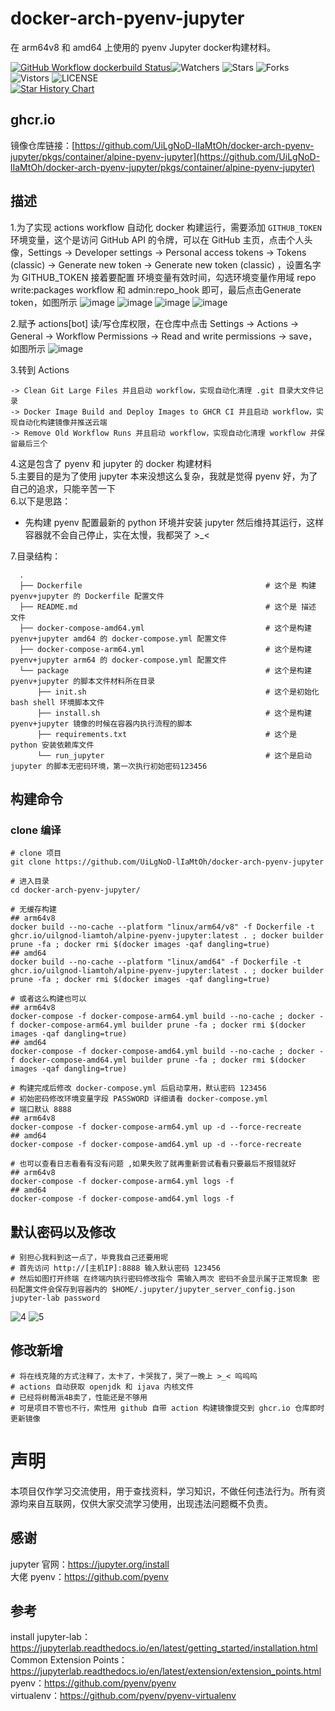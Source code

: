 # docker-arch-pyenv-jupyter

在 arm64v8 和 amd64 上使用的 pyenv Jupyter docker构建材料。

[![GitHub Workflow dockerbuild Status](https://github.com/UiLgNoD-lIaMtOh/docker-arch-pyenv-jupyter/actions/workflows/docker-image.yml/badge.svg)](https://github.com/UiLgNoD-lIaMtOh/docker-arch-pyenv-jupyter/actions/workflows/docker-image.yml)![Watchers](https://img.shields.io/github/watchers/UiLgNoD-lIaMtOh/docker-arch-pyenv-jupyter) ![Stars](https://img.shields.io/github/stars/UiLgNoD-lIaMtOh/docker-arch-pyenv-jupyter) ![Forks](https://img.shields.io/github/forks/UiLgNoD-lIaMtOh/docker-arch-pyenv-jupyter) ![Vistors](https://visitor-badge.laobi.icu/badge?page_id=UiLgNoD-lIaMtOh.docker-arch-pyenv-jupyter) ![LICENSE](https://img.shields.io/badge/license-CC%20BY--SA%204.0-green.svg)  
<a href="https://star-history.com/#UiLgNoD-lIaMtOh/docker-arch-pyenv-jupyter&Date">
  <picture>
    <source media="(prefers-color-scheme: dark)" srcset="https://api.star-history.com/svg?repos=UiLgNoD-lIaMtOh/docker-arch-pyenv-jupyter&type=Date&theme=dark" />
    <source media="(prefers-color-scheme: light)" srcset="https://api.star-history.com/svg?repos=UiLgNoD-lIaMtOh/docker-arch-pyenv-jupyter&type=Date" />
    <img alt="Star History Chart" src="https://api.star-history.com/svg?repos=UiLgNoD-lIaMtOh/docker-arch-pyenv-jupyter&type=Date" />
  </picture>
</a>

## ghcr.io  
镜像仓库链接：[https://github.com/UiLgNoD-lIaMtOh/docker-arch-pyenv-jupyter/pkgs/container/alpine-pyenv-jupyter](https://github.com/UiLgNoD-lIaMtOh/docker-arch-pyenv-jupyter/pkgs/container/alpine-pyenv-jupyter)  

## 描述
1.为了实现 actions workflow 自动化 docker 构建运行，需要添加 `GITHUB_TOKEN` 环境变量，这个是访问 GitHub API 的令牌，可以在 GitHub 主页，点击个人头像，Settings -> Developer settings -> Personal access tokens -> Tokens (classic) -> Generate new token -> Generate new token (classic) ，设置名字为 GITHUB_TOKEN 接着要配置 环境变量有效时间，勾选环境变量作用域 repo write:packages workflow 和 admin:repo_hook 即可，最后点击Generate token，如图所示
![image](https://github.com/user-attachments/assets/8f56f08d-ceee-49dd-98c9-7ba011cb54c5)
![image](https://github.com/user-attachments/assets/f42a92e9-f2e6-4424-8196-9802ace4ac5e)
![image](https://github.com/user-attachments/assets/e09dde46-c141-4782-a3c0-ead3939c4df2)
![image](https://github.com/user-attachments/assets/21d2a910-a436-4ae2-972b-6fd05364f29d)  

2.赋予 actions[bot] 读/写仓库权限，在仓库中点击 Settings -> Actions -> General -> Workflow Permissions -> Read and write permissions -> save，如图所示
![image](https://github.com/user-attachments/assets/2faa1a40-9891-4914-ace7-d5d23434b4bb)

3.转到 Actions  

    -> Clean Git Large Files 并且启动 workflow，实现自动化清理 .git 目录大文件记录  
    -> Docker Image Build and Deploy Images to GHCR CI 并且启动 workflow，实现自动化构建镜像并推送云端  
    -> Remove Old Workflow Runs 并且启动 workflow，实现自动化清理 workflow 并保留最后三个  
    
4.这是包含了 pyenv 和 jupyter 的 docker 构建材料  
5.主要目的是为了使用 jupyter 本来没想这么复杂，我就是觉得 pyenv 好，为了自己的追求，只能辛苦一下  
6.以下是思路：    
  * 先构建 pyenv 配置最新的 python 环境并安装 jupyter 然后维持其运行，这样容器就不会自己停止，实在太慢，我都哭了 >_<  

7.目录结构：  

      .                                                       
      ├── Dockerfile                                         # 这个是 构建 pyenv+jupyter 的 Dockerfile 配置文件  
      ├── README.md                                          # 这个是 描述 文件  
      ├── docker-compose-amd64.yml                           # 这个是构建 pyenv+jupyter amd64 的 docker-compose.yml 配置文件  
      ├── docker-compose-arm64.yml                           # 这个是构建 pyenv+jupyter arm64 的 docker-compose.yml 配置文件  
      └── package                                            # 这个是构建 pyenv+jupyter 的脚本文件材料所在目录   
          ├── init.sh                                        # 这个是初始化 bash shell 环境脚本文件  
          ├── install.sh                                     # 这个是构建 pyenv+jupyter 镜像的时候在容器内执行流程的脚本   
          ├── requirements.txt                               # 这个是 python 安装依赖库文件  
          └── run_jupyter                                    # 这个是启动 jupyter 的脚本无密码环境，第一次执行初始密码123456    

## 构建命令
### clone 编译
    # clone 项目
    git clone https://github.com/UiLgNoD-lIaMtOh/docker-arch-pyenv-jupyter
    
    # 进入目录
    cd docker-arch-pyenv-jupyter/
    
    # 无缓存构建  
    ## arm64v8  
    docker build --no-cache --platform "linux/arm64/v8" -f Dockerfile -t ghcr.io/uilgnod-liamtoh/alpine-pyenv-jupyter:latest . ; docker builder prune -fa ; docker rmi $(docker images -qaf dangling=true)   
    ## amd64  
    docker build --no-cache --platform "linux/amd64" -f Dockerfile -t ghcr.io/uilgnod-liamtoh/alpine-pyenv-jupyter:latest . ; docker builder prune -fa ; docker rmi $(docker images -qaf dangling=true)  
    
    # 或者这么构建也可以  
    ## arm64v8  
    docker-compose -f docker-compose-arm64.yml build --no-cache ; docker -f docker-compose-arm64.yml builder prune -fa ; docker rmi $(docker images -qaf dangling=true)
    ## amd64  
    docker-compose -f docker-compose-amd64.yml build --no-cache ; docker -f docker-compose-amd64.yml builder prune -fa ; docker rmi $(docker images -qaf dangling=true)
    
    # 构建完成后修改 docker-compose.yml 后启动享用，默认密码 123456
    # 初始密码修改环境变量字段 PASSWORD 详细请看 docker-compose.yml
    # 端口默认 8888  
    ## arm64v8
    docker-compose -f docker-compose-arm64.yml up -d --force-recreate
    ## amd64  
    docker-compose -f docker-compose-amd64.yml up -d --force-recreate
    
    # 也可以查看日志看看有没有问题 ,如果失败了就再重新尝试看看只要最后不报错就好   
    ## arm64v8  
    docker-compose -f docker-compose-arm64.yml logs -f
    ## amd64  
    docker-compose -f docker-compose-amd64.yml logs -f

## 默认密码以及修改
    # 别担心我料到这一点了，毕竟我自己还要用呢
    # 首先访问 http://[主机IP]:8888 输入默认密码 123456
    # 然后如图打开终端 在终端内执行密码修改指令 需输入两次 密码不会显示属于正常现象 密码配置文件会保存到容器内的 $HOME/.jupyter/jupyter_server_config.json 
    jupyter-lab password
  ![4](https://github.com/user-attachments/assets/b9d0143b-557d-454d-ba32-d54323313905)
  ![5](https://github.com/user-attachments/assets/0ba38a9c-2c4d-493a-9b02-3ee17e1fc474)


## 修改新增
    # 将在线克隆的方式注释了，太卡了，卡哭我了，哭了一晚上 >_< 呜呜呜
    # actions 自动获取 openjdk 和 ijava 内核文件
    # 已经将树莓派4B卖了，性能还是不够用
    # 可是项目不管也不行，索性用 github 自带 action 构建镜像提交到 ghcr.io 仓库即时更新镜像

# 声明
本项目仅作学习交流使用，用于查找资料，学习知识，不做任何违法行为。所有资源均来自互联网，仅供大家交流学习使用，出现违法问题概不负责。

## 感谢
jupyter 官网：https://jupyter.org/install    
大佬 pyenv：https://github.com/pyenv

## 参考
install jupyter-lab：https://jupyterlab.readthedocs.io/en/latest/getting_started/installation.html  
Common Extension Points：https://jupyterlab.readthedocs.io/en/latest/extension/extension_points.html   
pyenv：https://github.com/pyenv/pyenv  
virtualenv：https://github.com/pyenv/pyenv-virtualenv  

